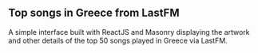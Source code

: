 Top songs in Greece from LastFM
------------------------------------------------------------
A simple interface built with ReactJS and Masonry displaying the artwork 
and other details of the top 50 songs played in Greece via LastFM.



